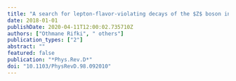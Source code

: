```yaml
---
title: "A search for lepton-flavor-violating decays of the $Z$ boson into a $τ$-lepton and a light lepton with the ATLAS detector"
date: 2018-01-01
publishDate: 2020-04-11T12:00:02.735710Z
authors: ["Othmane Rifki", " others"]
publication_types: ["2"]
abstract: ""
featured: false
publication: "*Phys.Rev.D*"
doi: "10.1103/PhysRevD.98.092010"
---
```


